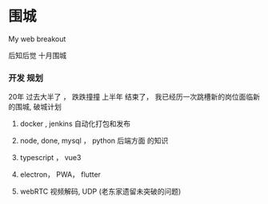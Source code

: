 # 围城

My web breakout

后知后觉  十月围城
###  开发 规划

  20年 过去大半了 ， 跌跌撞撞 上半年 结束了， 我已经历一次跳槽新的岗位面临新的围城, 破城计划

1. docker ,  jenkins  自动化打包和发布

2. node, done, mysql ， python  后端方面 的知识

3. typescript ， vue3

4. electron， PWA， flutter

5. webRTC  视频解码, UDP  (老东家遗留未突破的问题)

